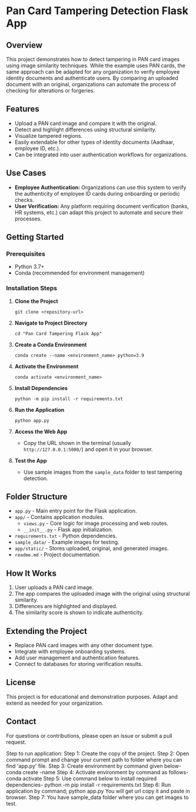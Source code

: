 # Pan Card Tampering Detection Flask App

## Overview

This project demonstrates how to detect tampering in PAN card images using image similarity techniques. While the example uses PAN cards, the same approach can be adapted for any organization to verify employee identity documents and authenticate users. By comparing an uploaded document with an original, organizations can automate the process of checking for alterations or forgeries.

## Features

- Upload a PAN card image and compare it with the original.
- Detect and highlight differences using structural similarity.
- Visualize tampered regions.
- Easily extendable for other types of identity documents (Aadhaar, employee ID, etc.).
- Can be integrated into user authentication workflows for organizations.

## Use Cases

- **Employee Authentication:** Organizations can use this system to verify the authenticity of employee ID cards during onboarding or periodic checks.
- **User Verification:** Any platform requiring document verification (banks, HR systems, etc.) can adapt this project to automate and secure their processes.

## Getting Started

### Prerequisites

- Python 3.7+
- Conda (recommended for environment management)

### Installation Steps

1. **Clone the Project**
   ```
   git clone <repository-url>
   ```

2. **Navigate to Project Directory**
   ```
   cd "Pan Card Tampering Flask App"
   ```

3. **Create a Conda Environment**
   ```
   conda create --name <environment_name> python=3.9
   ```

4. **Activate the Environment**
   ```
   conda activate <environment_name>
   ```

5. **Install Dependencies**
   ```
   python -m pip install -r requirements.txt
   ```

6. **Run the Application**
   ```
   python app.py
   ```

7. **Access the Web App**
   - Copy the URL shown in the terminal (usually `http://127.0.0.1:5000/`) and open it in your browser.

8. **Test the App**
   - Use sample images from the `sample_data` folder to test tampering detection.

## Folder Structure

- `app.py` - Main entry point for the Flask application.
- `app/` - Contains application modules.
  - `views.py` - Core logic for image processing and web routes.
  - `__init__.py` - Flask app initialization.
- `requirements.txt` - Python dependencies.
- `sample_data/` - Example images for testing.
- `app/static/` - Stores uploaded, original, and generated images.
- `readme.md` - Project documentation.

## How It Works

1. User uploads a PAN card image.
2. The app compares the uploaded image with the original using structural similarity.
3. Differences are highlighted and displayed.
4. The similarity score is shown to indicate authenticity.

## Extending the Project

- Replace PAN card images with any other document type.
- Integrate with employee onboarding systems.
- Add user management and authentication features.
- Connect to databases for storing verification results.

## License

This project is for educational and demonstration purposes. Adapt and extend as needed for your organization.

## Contact

For questions or contributions, please open an issue or submit a pull request.

Step to run application:
Step 1:	Create the copy of the project.
Step 2: Open command prompt and change your current path 
to folder where you can find 'app.py' file.
Step 3: Create environment by command given below-
conda create -name <environment name>
Step 4: Activate environment by command as follows-
conda activate <environment name>
Step 5: Use command below to install required dependencies-
python -m pip install -r requirements.txt
Step 6: Run application by command;
python app.py
You will get url copy it and paste in browser.
Step 7: You have sample_data folder where you can get images to test.

